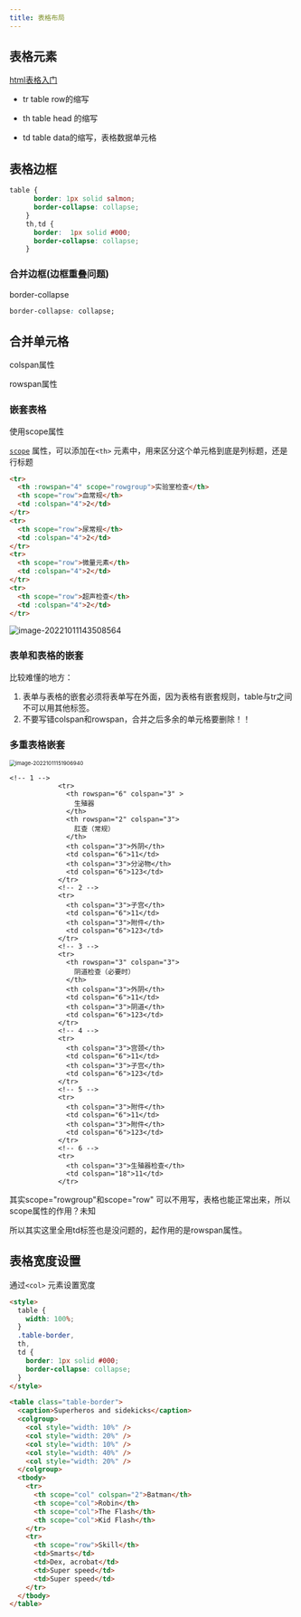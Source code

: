 ```yaml
---
title: 表格布局
---
```


## 表格元素

[html表格入门](https://developer.mozilla.org/zh-CN/docs/Learn/HTML/Tables/Basics)

- tr	table row的缩写

- th   table head 的缩写

- td   table data的缩写，表格数据单元格

## 表格边框

```css
table {
      border: 1px solid salmon;
      border-collapse: collapse;
    }
    th,td {
      border:  1px solid #000;
      border-collapse: collapse;
    }
```

### 合并边框(边框重叠问题)

border-collapse

```css
border-collapse: collapse;
```



## 合并单元格

colspan属性

rowspan属性



### 嵌套表格

使用scope属性

 [`scope`](https://developer.mozilla.org/zh-CN/docs/Web/HTML/Element/th#attr-scope) 属性，可以添加在`<th>` 元素中，用来区分这个单元格到底是列标题，还是行标题

```html
<tr>
  <th :rowspan="4" scope="rowgroup">实验室检查</th>
  <th scope="row">血常规</th>
  <td :colspan="4">2</td>
</tr>
<tr>
  <th scope="row">尿常规</th>
  <td :colspan="4">2</td>
</tr>
<tr>
  <th scope="row">微量元素</th>
  <td :colspan="4">2</td>
</tr>
<tr>
  <th scope="row">超声检查</th>
  <td :colspan="4">2</td>
</tr>
```

![image-20221011143508564](https://minimax-1256590847.cos.ap-shanghai.myqcloud.com/img/image-20221011143508564.png)

### 表单和表格的嵌套

比较难懂的地方：

1.  表单与表格的嵌套必须将表单写在外面，因为表格有嵌套规则，table与tr之间不可以用其他标签。 
2.  不要写错colspan和rowspan，合并之后多余的单元格要删除！！ 



### 多重表格嵌套

<img src="https://minimax-1256590847.cos.ap-shanghai.myqcloud.com/img/image-20221011151906940.png" alt="image-20221011151906940" style="zoom:67%;" />

```vue
<!-- 1 -->
            <tr>
              <th rowspan="6" colspan="3" >
                生殖器
              </th>
              <th rowspan="2" colspan="3">
                肛查（常规）
              </th>
              <th colspan="3">外阴</th>
              <td colspan="6">11</td>
              <th colspan="3">分泌物</th>
              <td colspan="6">123</td>
            </tr>
            <!-- 2 -->
            <tr>
              <th colspan="3">子宫</th>
              <td colspan="6">11</td>
              <th colspan="3">附件</th>
              <td colspan="6">123</td>
            </tr>
            <!-- 3 -->
            <tr>
              <th rowspan="3" colspan="3">
                阴道检查（必要时）
              </th>
              <th colspan="3">外阴</th>
              <td colspan="6">11</td>
              <th colspan="3">阴道</th>
              <td colspan="6">123</td>
            </tr>
            <!-- 4 -->
            <tr>
              <th colspan="3">宫颈</th>
              <td colspan="6">11</td>
              <th colspan="3">子宫</th>
              <td colspan="6">123</td>
            </tr>
            <!-- 5 -->
            <tr>
              <th colspan="3">附件</th>
              <td colspan="6">11</td>
              <th colspan="3">附件</th>
              <td colspan="6">123</td>
            </tr>
            <!-- 6 -->
            <tr>
              <th colspan="3">生殖器检查</th>
              <td colspan="18">11</td>
            </tr>
```

其实scope="rowgroup"和scope="row" 可以不用写，表格也能正常出来，所以scope属性的作用？未知

所以其实这里全用td标签也是没问题的，起作用的是rowspan属性。



## 表格宽度设置

通过`<col>` 元素设置宽度

```html
<style>
  table {
    width: 100%;
  }
  .table-border,
  th,
  td {
    border: 1px solid #000;
    border-collapse: collapse;
  }
</style>

<table class="table-border">
  <caption>Superheros and sidekicks</caption>
  <colgroup>
    <col style="width: 10%" />
    <col style="width: 20%" />
    <col style="width: 10%" />
    <col style="width: 40%" />
    <col style="width: 20%" />
  </colgroup>
  <tbody>
    <tr>
      <th scope="col" colspan="2">Batman</th>
      <th scope="col">Robin</th>
      <th scope="col">The Flash</th>
      <th scope="col">Kid Flash</th>
    </tr>
    <tr>
      <th scope="row">Skill</th>
      <td>Smarts</td>
      <td>Dex, acrobat</td>
      <td>Super speed</td>
      <td>Super speed</td>
    </tr>
  </tbody>
</table>
```



